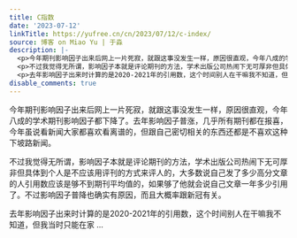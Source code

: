 ```yaml
---
title: C指数
date: '2023-07-12'
linkTitle: https://yufree.cn/cn/2023/07/12/c-index/
source: 博客 on Miao Yu | 于淼
description: |-
  <p>今年期刊影响因子出来后网上一片死寂，就跟这事没发生一样，原因很直观，今年八成的学术期刊影响因子都下降了。去年影响因子普涨，几乎所有期刊都在报喜，今年虽说看新闻大家都喜欢看离谱的，但跟自己密切相关的东西还都是不喜欢这种下坡路新闻。</p>
  <p>不过我觉得无所谓，影响因子本就是评论期刊的方法，学术出版公司热闹下无可厚非但具体到个人是不应该用评刊的方式来评人的，大多数说自己发了多少高分文章的人引用数应该是够不到期刊平均值的，如果够了他就会说自己文章一年多少引用了。不过影响因子普降也确实有原因，而且大概率跟新冠有关。</p>
  <p>去年影响因子出来时计算的是2020-2021年的引用数，这个时间别人在干嘛我不知道，但我当时只能在家 ...
disable_comments: true
---
```

<p>今年期刊影响因子出来后网上一片死寂，就跟这事没发生一样，原因很直观，今年八成的学术期刊影响因子都下降了。去年影响因子普涨，几乎所有期刊都在报喜，今年虽说看新闻大家都喜欢看离谱的，但跟自己密切相关的东西还都是不喜欢这种下坡路新闻。</p>
<p>不过我觉得无所谓，影响因子本就是评论期刊的方法，学术出版公司热闹下无可厚非但具体到个人是不应该用评刊的方式来评人的，大多数说自己发了多少高分文章的人引用数应该是够不到期刊平均值的，如果够了他就会说自己文章一年多少引用了。不过影响因子普降也确实有原因，而且大概率跟新冠有关。</p>
<p>去年影响因子出来时计算的是2020-2021年的引用数，这个时间别人在干嘛我不知道，但我当时只能在家 ...